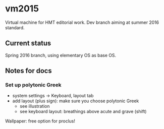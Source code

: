 # vm2015

Virtual machine for HMT editorial work. Dev branch aiming at summer 2016 standard.

## Current status ##

Spring 2016 branch, using elementary OS as base OS.


## Notes for docs

### Set up polytonic Greek

- system settings -> Keyboard, layout tab
- add layout (plus sign): make sure you choose polytonic Greek
    - see illustration
    - see keyboard layout:  breathings above acute and grave (shift)


Wallpaper:  free option for proclus!
